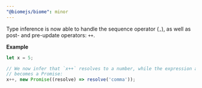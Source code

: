 ```yaml
---
"@biomejs/biome": minor
---
```


Type inference is now able to handle the sequence operator (`,`), as well as
post- and pre-update operators: `++`.

**Example**

```ts
let x = 5;

// We now infer that `x++` resolves to a number, while the expression as a whole
// becomes a Promise:
x++, new Promise((resolve) => resolve('comma'));
```
